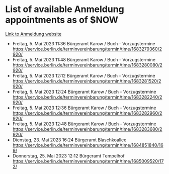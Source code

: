 # List of available Anmeldung appointments as of $NOW
[Link to Anmeldung website](https://service.berlin.de/terminvereinbarung/termin/tag.php?termin=1&anliegen[]=120686&dienstleisterlist=122210,122217,327316,122219,327312,122227,327314,122231,327346,122243,327348,122254,122252,329742,122260,329745,122262,329748,122271,327278,122273,327274,122277,327276,330436,122280,327294,122282,327290,122284,327292,122291,327270,122285,327266,122286,327264,122296,327268,150230,329760,122297,327286,122294,327284,122312,329763,122314,329775,122304,327330,122311,327334,122309,327332,317869,122281,327352,122279,329772,122283,122276,327324,122274,327326,122267,329766,122246,327318,122251,327320,122257,327322,122208,327298,122226,327300&herkunft=http%3A%2F%2Fservice.berlin.de%2Fdienstleistung%2F120686%2F)
- Freitag, 5. Mai 2023 11:36 Bürgeramt Karow / Buch - Vorzugstermine https://service.berlin.de/terminvereinbarung/termin/time/1683279360/2920/
- Freitag, 5. Mai 2023 11:48 Bürgeramt Karow / Buch - Vorzugstermine https://service.berlin.de/terminvereinbarung/termin/time/1683280080/2920/
- Freitag, 5. Mai 2023 12:12 Bürgeramt Karow / Buch - Vorzugstermine https://service.berlin.de/terminvereinbarung/termin/time/1683281520/2920/
- Freitag, 5. Mai 2023 12:24 Bürgeramt Karow / Buch - Vorzugstermine https://service.berlin.de/terminvereinbarung/termin/time/1683282240/2920/
- Freitag, 5. Mai 2023 12:36 Bürgeramt Karow / Buch - Vorzugstermine https://service.berlin.de/terminvereinbarung/termin/time/1683282960/2920/
- Freitag, 5. Mai 2023 12:48 Bürgeramt Karow / Buch - Vorzugstermine https://service.berlin.de/terminvereinbarung/termin/time/1683283680/2920/
- Dienstag, 23. Mai 2023 16:24 Bürgeramt Blaschkoallee https://service.berlin.de/terminvereinbarung/termin/time/1684851840/169/
- Donnerstag, 25. Mai 2023 12:12 Bürgeramt Tempelhof https://service.berlin.de/terminvereinbarung/termin/time/1685009520/172/
